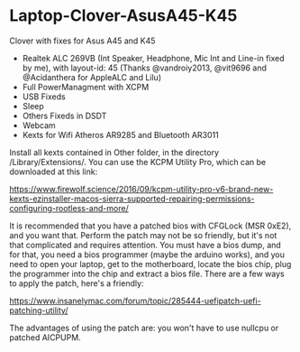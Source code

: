 # Laptop-Clover-AsusA45-K45
Clover with fixes for Asus A45 and K45

* Realtek ALC 269VB (Int Speaker, Headphone, Mic Int and Line-in fixed by me), with layout-id: 45 (Thanks @vandroiy2013, @vit9696 and @Acidanthera for AppleALC and Lilu)
* Full PowerManagment with XCPM
* USB Fixeds
* Sleep
* Others Fixeds in DSDT
* Webcam
* Kexts for Wifi Atheros AR9285 and Bluetooth AR3011

Install all kexts contained in Other folder, in the directory /Library/Extensions/. You can use the KCPM Utility Pro, which can be downloaded at this link:

https://www.firewolf.science/2016/09/kcpm-utility-pro-v6-brand-new-kexts-ezinstaller-macos-sierra-supported-repairing-permissions-configuring-rootless-and-more/


It is recommended that you have a patched bios with CFGLock (MSR 0xE2), and you want that. Perform the patch may not be so friendly, but it's not that complicated and requires attention. You must have a bios dump, and for that, you need a bios programmer (maybe the arduino works), and you need to open your laptop, get to the motherboard, locate the bios chip, plug the programmer into the chip and extract a bios file. There are a few ways to apply the patch, here's a friendly:

https://www.insanelymac.com/forum/topic/285444-uefipatch-uefi-patching-utility/

The advantages of using the patch are:
you won't have to use nullcpu or patched AICPUPM. 
